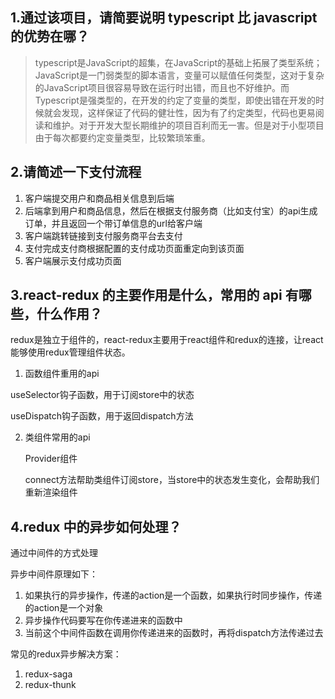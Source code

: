 ## 1.通过该项目，请简要说明 typescript 比 javascript 的优势在哪？

>typescript是JavaScript的超集，在JavaScript的基础上拓展了类型系统；JavaScript是一门弱类型的脚本语言，变量可以赋值任何类型，这对于复杂的JavaScript项目很容易导致在运行时出错，而且也不好维护。而Typescript是强类型的，在开发的约定了变量的类型，即使出错在开发的时候就会发现，这样保证了代码的健壮性，因为有了约定类型，代码也更易阅读和维护。对于开发大型长期维护的项目百利而无一害。但是对于小型项目由于每次都要约定变量类型，比较繁琐笨重。

## 2.请简述一下支付流程

1. 客户端提交用户和商品相关信息到后端
2. 后端拿到用户和商品信息，然后在根据支付服务商（比如支付宝）的api生成订单，并且返回一个带订单信息的url给客户端
3. 客户端跳转链接到支付服务商平台去支付
4. 支付完成支付商根据配置的支付成功页面重定向到该页面
5. 客户端展示支付成功页面

## 3.react-redux 的主要作用是什么，常用的 api 有哪些，什么作用？

redux是独立于组件的，react-redux主要用于react组件和redux的连接，让react能够使用redux管理组件状态。

1. 函数组件重用的api

useSelector钩子函数，用于订阅store中的状态

useDispatch钩子函数，用于返回dispatch方法

2. 类组件常用的api

   Provider组件

   connect方法帮助类组件订阅store，当store中的状态发生变化，会帮助我们重新渲染组件

## 4.redux 中的异步如何处理？

通过中间件的方式处理

异步中间件原理如下：

1. 如果执行的异步操作，传递的action是一个函数，如果执行时同步操作，传递的action是一个对象
2. 异步操作代码要写在你传递进来的函数中
3. 当前这个中间件函数在调用你传递进来的函数时，再将dispatch方法传递过去

常见的redux异步解决方案：

1. redux-saga
2. redux-thunk